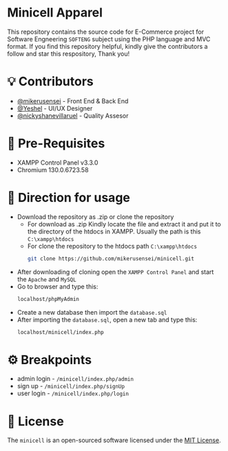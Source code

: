 # Minicell Apparel
This repository contains the source code for E-Commerce project for Software Engneering `SOFTENG` subject using the PHP language and MVC format.
If you find this repository helpful, kindly give the contributors a follow and star this respository, Thank you!

# :bulb: Contributors
* [@mikerusensei](https://github.com/mikerusensei) - Front End & Back End
* [@Yeshel](https://github.com/raecellann) - UI/UX Designer
* [@nickyshanevillaruel](https://github.com/nickyshane) - Quality Assesor
  
# :pencil: Pre-Requisites
* XAMPP Control Panel v3.3.0
* Chromium 130.0.6723.58

# :key: Direction for usage
* Download the repository as .zip or clone the repository
  * For download as .zip
    Kindly locate the file and extract it and put it to the directory of the htdocs in XAMPP. Usually the path is this `C:\xampp\htdocs`
  * For clone the repository to the htdocs path `C:\xampp\htdocs`
    ```bash
    git clone https://github.com/mikerusensei/minicell.git
    ```
* After downloading of cloning open the `XAMPP Control Panel` and start the `Apache` and `MySQL`
* Go to browser and type this:
  ```bash
  localhost/phpMyAdmin
  ```
* Create a new database then import the `database.sql`
* After importing the `database.sql`, open a new tab and type this:
  ```bash
  localhost/minicell/index.php
  ```
# :gear: Breakpoints
* admin login - `/minicell/index.php/admin`
* sign up - `/minicell/index.php/signUp`
* user login - `/minicell/index.php/login`

# :closed_lock_with_key: License
The `minicell` is an open-sourced software licensed under the [MIT License](http://opensource.org/licenses/MIT).
